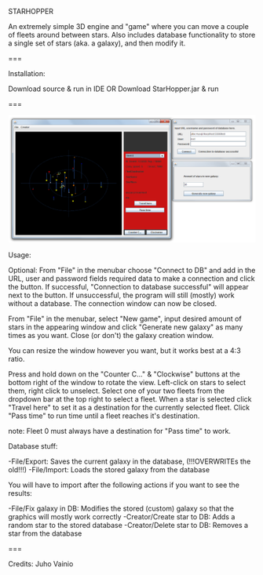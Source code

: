 STARHOPPER


An extremely simple 3D engine and "game" where you can move a couple of fleets around between stars. Also includes database functionality to store a single set of stars (aka. a galaxy), and then modify it.

===

Installation:

Download source & run in IDE
OR
Download StarHopper.jar & run

===

![ScreenShot](AllWindows.png)


Usage:

Optional: From "File" in the menubar choose "Connect to DB" and add in the URL, user and password fields required data to make a connection and click the button. If successful, "Connection to database successful" will appear next to the button. If unsuccessful, the program will still (mostly) work without a database. The connection window can now be closed.

From "File" in the menubar, select "New game", input desired amount of stars in the appearing window and click "Generate new galaxy" as many times as you want. Close (or don't) the galaxy creation window.

You can resize the window however you want, but it works best at a 4:3 ratio.

Press and hold down on the "Counter C..." & "Clockwise" buttons at the bottom right of the window to rotate the view. Left-click on stars to select them, right click to unselect. Select one of your two fleets from the dropdown bar at the top right to select a fleet. When a star is selected click "Travel here" to set it as a destination for the currently selected fleet. Click "Pass time" to run time until a fleet reaches it's destination. 

note: Fleet 0 must always have a destination for "Pass time" to work.

Database stuff:

-File/Export: Saves the current galaxy in the database, (!!!OVERWRITEs the old!!!)
-File/Import: Loads the stored galaxy from the database

You will have to import after the following actions if you want to see the results:

-File/Fix galaxy in DB: Modifies the stored (custom) galaxy so that the graphics will mostly work correctly
-Creator/Create star to DB: Adds a random star to the stored database
-Creator/Delete star to DB: Removes a star from the database


===

Credits: Juho Vainio